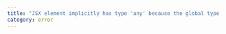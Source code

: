 ```yaml
---
title: "JSX element implicitly has type 'any' because the global type 'JSX.Element' does not exist."
category: error
---
```

